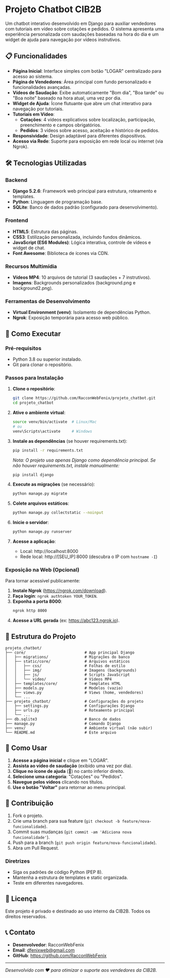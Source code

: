 # Projeto Chatbot CIB2B

Um chatbot interativo desenvolvido em Django para auxiliar vendedores com tutoriais em vídeo sobre cotações e pedidos. O sistema apresenta uma experiência personalizada com saudações baseadas na hora do dia e um widget de ajuda para navegação por vídeos instrutivos.

## 📋 Funcionalidades

- **Página Inicial**: Interface simples com botão "LOGAR" centralizado para acesso ao sistema.
- **Página de Vendedores**: Área principal com fundo personalizado e funcionalidades avançadas.
- **Vídeos de Saudação**: Exibe automaticamente "Bom dia", "Boa tarde" ou "Boa noite" baseado na hora atual, uma vez por dia.
- **Widget de Ajuda**: Ícone flutuante que abre um chat interativo para navegação por tutoriais.
- **Tutoriais em Vídeo**:
  - **Cotações**: 4 vídeos explicativos sobre localização, participação, preenchimento e campos obrigatórios.
  - **Pedidos**: 3 vídeos sobre acesso, aceitação e histórico de pedidos.
- **Responsividade**: Design adaptável para diferentes dispositivos.
- **Acesso via Rede**: Suporte para exposição em rede local ou internet (via Ngrok).

## 🛠️ Tecnologias Utilizadas

### Backend
- **Django 5.2.6**: Framework web principal para estrutura, roteamento e templates.
- **Python**: Linguagem de programação base.
- **SQLite**: Banco de dados padrão (configurado para desenvolvimento).

### Frontend
- **HTML5**: Estrutura das páginas.
- **CSS3**: Estilização personalizada, incluindo fundos dinâmicos.
- **JavaScript (ES6 Modules)**: Lógica interativa, controle de vídeos e widget de chat.
- **Font Awesome**: Biblioteca de ícones via CDN.

### Recursos Multimídia
- **Vídeos MP4**: 10 arquivos de tutorial (3 saudações + 7 instrutivos).
- **Imagens**: Backgrounds personalizados (background.png e background2.png).

### Ferramentas de Desenvolvimento
- **Virtual Environment (venv)**: Isolamento de dependências Python.
- **Ngrok**: Exposição temporária para acesso web público.

## 🚀 Como Executar

### Pré-requisitos
- Python 3.8 ou superior instalado.
- Git para clonar o repositório.

### Passos para Instalação

1. **Clone o repositório**:
   ```bash
   git clone https://github.com/RacconWebFenix/projeto_chatbot.git
   cd projeto_chatbot
   ```

2. **Ative o ambiente virtual**:
   ```bash
   source venv/bin/activate  # Linux/Mac
   # ou
   venv\Scripts\activate     # Windows
   ```

3. **Instale as dependências** (se houver requirements.txt):
   ```bash
   pip install -r requirements.txt
   ```
   *Nota: O projeto usa apenas Django como dependência principal. Se não houver requirements.txt, instale manualmente:*
   ```bash
   pip install django
   ```

4. **Execute as migrações** (se necessário):
   ```bash
   python manage.py migrate
   ```

5. **Colete arquivos estáticos**:
   ```bash
   python manage.py collectstatic --noinput
   ```

6. **Inicie o servidor**:
   ```bash
   python manage.py runserver
   ```

7. **Acesse a aplicação**:
   - Local: http://localhost:8000
   - Rede local: http://[SEU_IP]:8000 (descubra o IP com `hostname -I`)

### Exposição na Web (Opcional)

Para tornar acessível publicamente:

1. **Instale Ngrok** (https://ngrok.com/download).
2. **Faça login**: `ngrok authtoken YOUR_TOKEN`.
3. **Exponha a porta 8000**:
   ```bash
   ngrok http 8000
   ```
4. **Acesse a URL gerada** (ex: https://abc123.ngrok.io).

## 📁 Estrutura do Projeto

```
projeto_chatbot/
├── core/                          # App principal Django
│   ├── migrations/                # Migrações do banco
│   ├── static/core/               # Arquivos estáticos
│   │   ├── css/                   # Folhas de estilo
│   │   ├── img/                   # Imagens (backgrounds)
│   │   ├── js/                    # Scripts JavaScript
│   │   └── video/                 # Vídeos MP4
│   ├── templates/core/            # Templates HTML
│   ├── models.py                  # Modelos (vazio)
│   ├── views.py                   # Views (home, vendedores)
│   └── ...
├── projeto_chatbot/               # Configurações do projeto
│   ├── settings.py                # Configurações Django
│   ├── urls.py                    # Roteamento principal
│   └── ...
├── db.sqlite3                     # Banco de dados
├── manage.py                      # Comando Django
├── venv/                          # Ambiente virtual (não subir)
└── README.md                      # Este arquivo
```

## 🎯 Como Usar

1. **Acesse a página inicial** e clique em "LOGAR".
2. **Assista ao vídeo de saudação** (exibido uma vez por dia).
3. **Clique no ícone de ajuda** (💬) no canto inferior direito.
4. **Selecione uma categoria**: "Cotações" ou "Pedidos".
5. **Navegue pelos vídeos** clicando nos títulos.
6. **Use o botão "Voltar"** para retornar ao menu principal.

## 🤝 Contribuição

1. Fork o projeto.
2. Crie uma branch para sua feature (`git checkout -b feature/nova-funcionalidade`).
3. Commit suas mudanças (`git commit -am 'Adiciona nova funcionalidade'`).
4. Push para a branch (`git push origin feature/nova-funcionalidade`).
5. Abra um Pull Request.

### Diretrizes
- Siga os padrões de código Python (PEP 8).
- Mantenha a estrutura de templates e static organizada.
- Teste em diferentes navegadores.

## 📝 Licença

Este projeto é privado e destinado ao uso interno da CIB2B. Todos os direitos reservados.

## 📞 Contato

- **Desenvolvedor**: RacconWebFenix
- **Email**: dfenixweb@gmail.com
- **GitHub**: https://github.com/RacconWebFenix

---

*Desenvolvido com ❤️ para otimizar o suporte aos vendedores da CIB2B.*